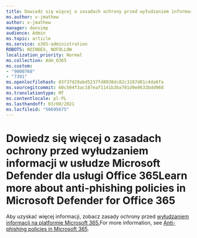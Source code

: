 ```yaml
---
title: Dowiedz się więcej o zasadach ochrony przed wyłudzaniem informacji w usłudze Microsoft Defender dla usługi Office 365
ms.author: v-jmathew
author: v-jmathew
manager: dansimp
audience: Admin
ms.topic: article
ms.service: o365-administration
ROBOTS: NOINDEX, NOFOLLOW
localization_priority: Normal
ms.collection: Adm_O365
ms.custom:
- "9000760"
- "7391"
ms.openlocfilehash: 03f37d29abd5237fd8938dc82c3287d01c4da6fa
ms.sourcegitcommit: 60c504f3ac187eaf1141b3ba701d9e0633bdd968
ms.translationtype: MT
ms.contentlocale: pl-PL
ms.lasthandoff: 03/08/2021
ms.locfileid: "50695675"
---
```

# <a name="learn-more-about-anti-phishing-policies-in-microsoft-defender-for-office-365"></a><span data-ttu-id="a9a79-102">Dowiedz się więcej o zasadach ochrony przed wyłudzaniem informacji w usłudze Microsoft Defender dla usługi Office 365</span><span class="sxs-lookup"><span data-stu-id="a9a79-102">Learn more about anti-phishing policies in Microsoft Defender for Office 365</span></span>

<span data-ttu-id="a9a79-103">Aby uzyskać więcej informacji, zobacz zasady ochrony przed [wyłudzaniem informacji na platformie Microsoft 365.](https://go.microsoft.com/fwlink/?linkid=2092235)</span><span class="sxs-lookup"><span data-stu-id="a9a79-103">For more information, see [Anti-phishing policies in Microsoft 365](https://go.microsoft.com/fwlink/?linkid=2092235).</span></span>
